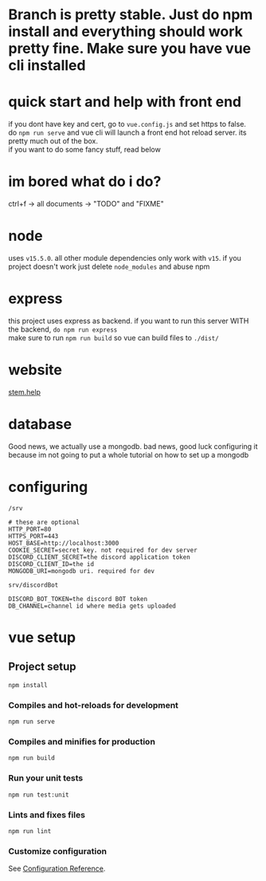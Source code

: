 # Branch is pretty stable. Just do npm install and everything should work pretty fine. **Make sure you have vue cli installed**

# quick start and help with front end

if you dont have key and cert, go to `vue.config.js` and set https to false.  
do `npm run serve` and vue cli will launch a front end hot reload server. its pretty much out of the box.  
if you want to do some fancy stuff, read below

# im bored what do i do?

ctrl+f -> all documents -> "TODO" and "FIXME"

# node

uses `v15.5.0`. all other module dependencies only work with `v15`. if you project doesn't work just delete `node_modules` and abuse npm

# express

this project uses express as backend. if you want to run this server WITH the backend, `do npm run express`  
make sure to run `npm run build` so vue can build files to `./dist/`

# website

[stem.help](https://stem.help)

# database

Good news, we actually use a mongodb. bad news, good luck configuring it because im not going to put a whole tutorial on how to set up a mongodb

# configuring
`/srv`
```env
# these are optional
HTTP_PORT=80
HTTPS_PORT=443
HOST_BASE=http://localhost:3000
COOKIE_SECRET=secret key. not required for dev server
DISCORD_CLIENT_SECRET=the discord application token
DISCORD_CLIENT_ID=the id
MONGODB_URI=mongodb uri. required for dev
```

`srv/discordBot`
```env
DISCORD_BOT_TOKEN=the discord BOT token
DB_CHANNEL=channel id where media gets uploaded
```

# vue setup

## Project setup

```
npm install
```

### Compiles and hot-reloads for development

```
npm run serve
```

### Compiles and minifies for production

```
npm run build
```

### Run your unit tests

```
npm run test:unit
```

### Lints and fixes files

```
npm run lint
```

### Customize configuration

See [Configuration Reference](https://cli.vuejs.org/config/).
